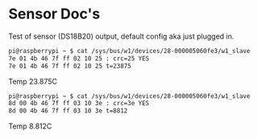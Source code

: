 Sensor Doc's
============
Test of sensor (DS18B20) output, default config aka just plugged in.

```sh
pi@raspberrypi ~ $ cat /sys/bus/w1/devices/28-000005060fe3/w1_slave
7e 01 4b 46 7f ff 02 10 25 : crc=25 YES
7e 01 4b 46 7f ff 02 10 25 t=23875
```
Temp 23.875C

```sh
pi@raspberrypi ~ $ cat /sys/bus/w1/devices/28-000005060fe3/w1_slave
8d 00 4b 46 7f ff 03 10 3e : crc=3e YES
8d 00 4b 46 7f ff 03 10 3e t=8812
```
Temp 8.812C
